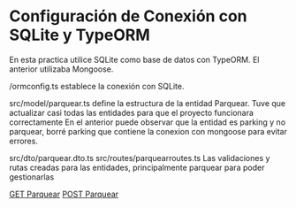# Configuración de Conexión con SQLite y TypeORM

En esta practica utilice SQLite como base de datos con TypeORM.
El anterior utilizaba Mongoose.


/ormconfig.ts
establece la conexión con SQLite.

src/model/parquear.ts 
define la estructura de la entidad Parquear.
Tuve que actualizar casi todas las entidades para que el proyecto funcionara correctamente
En el anterior puede observar que la entidad es parking  y no parquear, borré parking que contiene la conexion con mongoose para evitar errores.

src/dto/parquear.dto.ts
src/routes/parquearroutes.ts
Las validaciones y rutas creadas para las entidades, principalmente parquear para poder gestionarlas

  [GET Parquear](ejGET.jpg)
  [POST Parquear](ejPOST.jpg)
